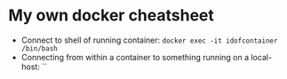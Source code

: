 # My own docker cheatsheet

* Connect to shell of running container: `docker exec -it idofcontainer /bin/bash`
* Connecting from within a container to something running on a local-host: ``
